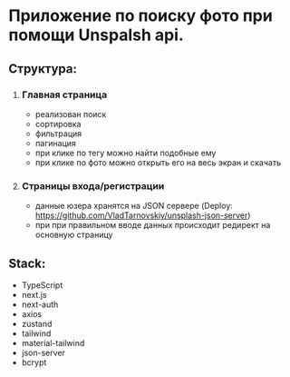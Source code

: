# Приложение по поиску фото при помощи Unspalsh api.

## Структура:

1. ### Главная страница

   - реализован поиск
   - сортировка
   - фильтрация
   - пагинация
   - при клике по тегу можно найти подобные ему
   - при клике по фото можно открыть его на весь экран и скачать

2. ### Страницы входа/регистрации
   - данные юзера хранятся на JSON сервере (Deploy: https://github.com/VladTarnovskiy/unsplash-json-server)
   - при при правильном вводе данных происходит редирект на основную страницу

## Stack:

- TypeScript
- next.js
- next-auth
- axios
- zustand
- tailwind
- material-tailwind
- json-server
- bcrypt
